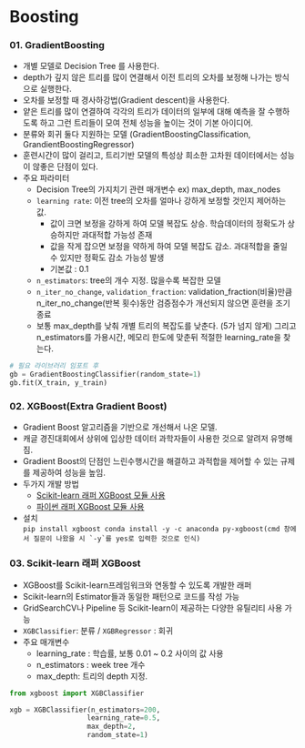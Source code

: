# Boosting
### 01. GradientBoosting
- 개별 모델로 Decision Tree 를 사용한다. 
- depth가 깊지 않은 트리를 많이 연결해서 이전 트리의 오차를 보정해 나가는 방식으로 실행한다.
- 오차를 보정할 때 경사하강법(Gradient descent)을 사용한다.
- 얕은 트리를 많이 연결하여 각각의 트리가 데이터의 일부에 대해 예측을 잘 수행하도록 하고 그런 트리들이 모여 전체 성능을 높이는 것이 기본 아이디어.
- 분류와 회귀 둘다 지원하는 모델 (GradientBoostingClassification, GrandientBoostingRegressor)
- 훈련시간이 많이 걸리고, 트리기반 모델의 특성상 희소한 고차원 데이터에서는 성능이 않좋은 단점이 있다.
- 주요 파라미터
  - Decision Tree의 가지치기 관련 매개변수 ex) max_depth, max_nodes
  - `learning rate`: 이전 tree의 오차를 얼마나 강하게 보정할 것인지 제어하는 값. 
    - 값이 크면 보정을 강하게 하여 모델 복잡도 상승. 학습데이터의 정확도가 상승하지만 과대적합 가능성 존재
    - 값을 작게 잡으면 보정을 약하게 하여 모델 복잡도 감소. 과대적합을 줄일 수 있지만 정확도 감소 가능성 발생
    - 기본값 : 0.1
  - `n_estimators`: tree의 개수 지정. 많을수록 복잡한 모델
  - `n_iter_no_change`, `validation_fraction`: validation_fraction(비율)만큼 n_iter_no_change(반복 횟수)동안 검증점수가 개선되지 않으면 훈련을 조기 종료
  - 보통 max_depth를 낮춰 개별 트리의 복잡도를 낮춘다. (5가 넘지 않게) 그리고 n_estimators를 가용시간, 메모리 한도에 맞춘뒤 적절한 learning_rate을 찾는다.
```python
# 필요 라이브러리 임포트 후
gb = GradientBoostingClassifier(random_state=1)
gb.fit(X_train, y_train)
```
### 02. XGBoost(Extra Gradient Boost)
- Gradient Boost 알고리즘을 기반으로 개선해서 나온 모델.
- 캐글 경진대회에서 상위에 입상한 데이터 과학자들이 사용한 것으로 알려저 유명해짐.
- Gradient Boost의 단점인 느린수행시간을 해결하고 과적합을 제어할 수 있는 규제를 제공하여 성능을 높임.
- 두가지 개발 방법
  - [Scikit-learn 래퍼 XGBoost 모듈 사용](https://xgboost.readthedocs.io/en/latest/python/python_api.html#module-xgboost.sklearn)
  - [파이썬 래퍼 XGBoost 모듈 사용](https://xgboost.readthedocs.io/en/latest/python/python_api.html#module-xgboost.training)
- 설치   
``
pip install xgboost
conda install -y -c anaconda py-xgboost(cmd 창에서 질문이 나왔을 시 `-y`를 yes로 입력한 것으로 인식)
``

### 03. Scikit-learn 래퍼 XGBoost
- XGBoost를 Scikit-learn프레임워크와 연동할 수 있도록 개발한 래퍼
- Scikit-learn의 Estimator들과 동일한 패턴으로 코드를 작성 가능
- GridSearchCV나 Pipeline 등 Scikit-learn이 제공하는 다양한 유틸리티 사용 가능
- `XGBClassifier`: 분류 / `XGBRegressor` : 회귀 
- 주요 매개변수
  - learning_rate : 학습률, 보통 0.01 ~ 0.2 사이의 값 사용
  - n_estimators : week tree 개수
  - max_depth: 트리의 depth 지정.
```python
from xgboost import XGBClassifier

xgb = XGBClassifier(n_estimators=200,
                   learning_rate=0.5,
                   max_depth=2,
                   random_state=1)
```
